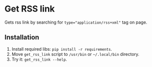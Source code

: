# Get RSS link
Gets rss link by searching for `type="application/rss+xml"` tag on page.

## Installation
1. Install required libs: `pip install -r requirements`.
2. Move `get_rss_link` script to `/usr/bin` or `~/.local/bin` directory.
3. Try it: `get_rss_link --help`.
